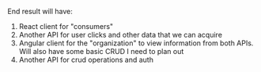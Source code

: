 End result will have: 
1) React client for "consumers"
2) Another API for user clicks and other data that we can acquire
3) Angular client for the "organization" to view information from both APIs. Will also have some basic CRUD I need to plan out
4) Another API for crud operations and auth
